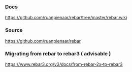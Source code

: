 ### Docs
https://github.com/ruanpienaar/rebar/tree/master/rebar.wiki

### Source
https://github.com/ruanpienaar/rebar

### Migrating from rebar to rebar3 ( advisable )
https://www.rebar3.org/v3/docs/from-rebar-2x-to-rebar3